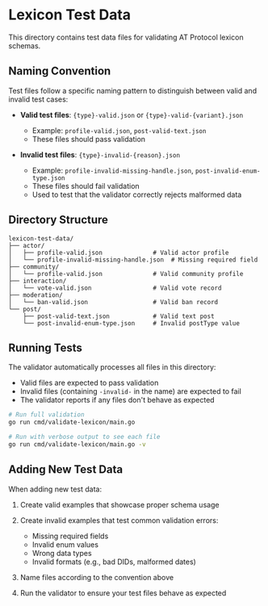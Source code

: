 # Lexicon Test Data

This directory contains test data files for validating AT Protocol lexicon schemas.

## Naming Convention

Test files follow a specific naming pattern to distinguish between valid and invalid test cases:

- **Valid test files**: `{type}-valid.json` or `{type}-valid-{variant}.json`
  - Example: `profile-valid.json`, `post-valid-text.json`
  - These files should pass validation

- **Invalid test files**: `{type}-invalid-{reason}.json`
  - Example: `profile-invalid-missing-handle.json`, `post-invalid-enum-type.json`
  - These files should fail validation
  - Used to test that the validator correctly rejects malformed data

## Directory Structure

```
lexicon-test-data/
├── actor/
│   ├── profile-valid.json              # Valid actor profile
│   └── profile-invalid-missing-handle.json  # Missing required field
├── community/
│   └── profile-valid.json              # Valid community profile
├── interaction/
│   └── vote-valid.json                 # Valid vote record
├── moderation/
│   └── ban-valid.json                  # Valid ban record
└── post/
    ├── post-valid-text.json            # Valid text post
    └── post-invalid-enum-type.json     # Invalid postType value
```

## Running Tests

The validator automatically processes all files in this directory:
- Valid files are expected to pass validation
- Invalid files (containing `-invalid-` in the name) are expected to fail
- The validator reports if any files don't behave as expected

```bash
# Run full validation
go run cmd/validate-lexicon/main.go

# Run with verbose output to see each file
go run cmd/validate-lexicon/main.go -v
```

## Adding New Test Data

When adding new test data:

1. Create valid examples that showcase proper schema usage
2. Create invalid examples that test common validation errors:
   - Missing required fields
   - Invalid enum values
   - Wrong data types
   - Invalid formats (e.g., bad DIDs, malformed dates)

3. Name files according to the convention above
4. Run the validator to ensure your test files behave as expected